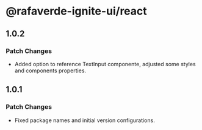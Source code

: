 # @rafaverde-ignite-ui/react

## 1.0.2

### Patch Changes

- Added option to reference TextInput componente, adjusted some styles and components properties.

## 1.0.1

### Patch Changes

- Fixed package names and initial version configurations.
